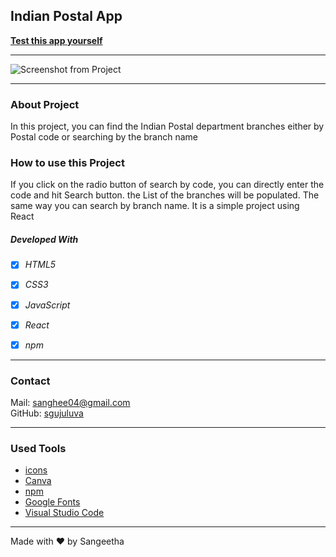 ## Indian Postal App

**[Test this app yourself](https://indian-postal-api.vercel.app)**

---

![Screenshot from Project](./src/images/postal.gif)

  
---

### About Project

In this project, you can find the Indian Postal department branches either by Postal code or searching by the branch name

### How to use this Project

If you click on the radio button of search by code, you can directly enter the code and hit Search button. the List of the branches will be populated. The same way you can search by branch name. It is a simple project using React

##### Developed With

- [x] _HTML5_
- [x] _CSS3_
- [x] _JavaScript_
- [x] _React_
- [x] _npm_


---

### Contact

Mail: <sanghee04@gmail.com><br>
GitHub: [sgujuluva](https://github.com/)<br>

---

### Used Tools

- [icons](https://flaticons.com)
- [Canva](https://www.canva.com/)
- [npm](https://www.npmjs.com/)
- [Google Fonts](https://fonts.google.com/)
- [Visual Studio Code](https://code.visualstudio.com/)


---

Made with ❤️ by Sangeetha
